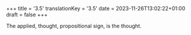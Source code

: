 +++
title = '3.5'
translationKey = '3.5'
date = 2023-11-26T13:02:22+01:00
draft = false
+++

The applied, thought, propositional sign, is the thought.
